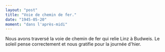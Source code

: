 ```yaml
---
layout: "post"
title: "Voie de chemin de fer."
date: "1945-05-20"
moment: "dans l'après-midi"
---
```


Nous avons traversé la voie de chemin de fer qui relie Linz à Budweis. Le soleil pense correctement et nous gratifie pour la journée d'hier.


<div class="histoire"></div>

<div class="commentaire"></div>